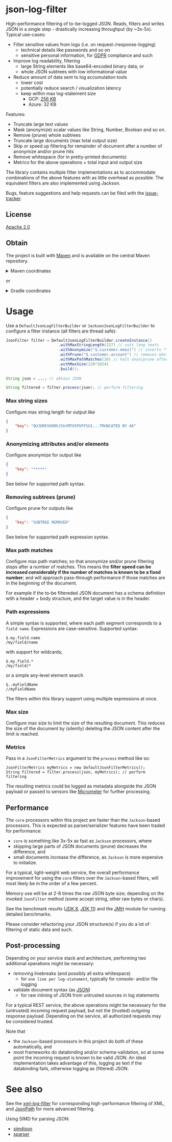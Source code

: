 # json-log-filter
High-performance filtering of to-be-logged JSON. Reads, filters and writes JSON in a single step - drastically increasing throughput (by ~3x-5x). Typical use-cases:

  * Filter sensitive values from logs (i.e. on request-/response-logging)
     * technical details like passwords and so on
     * sensitive personal information, for [GDPR](https://en.wikipedia.org/wiki/General_Data_Protection_Regulation) compliance and such
  * Improve log readability, filtering
     * large String elements like base64-encoded binary data, or
     * whole JSON subtrees with low informational value
  * Reduce amount of data sent to log accumulation tools
    * lower cost
    * potentially reduce search / visualization latency
    * keep within max log-statement size
       * GCP: [256 KB](https://cloud.google.com/logging/quotas)
       * Azure: 32 KB
    
Features:

 * Truncate large text values
 * Mask (anonymize) scalar values like String, Number, Boolean and so on.
 * Remove (prune) whole subtrees
 * Truncate large documents (max total output size)
 * Skip or speed up filtering for remainder of document after a number of anonymize and/or prune hits 
 * Remove whitespace (for in pretty-printed documents)
 * Metrics for the above operations + total input and output size 

The library contains multiple filter implementations as to accommodate combinations of the above features with as little overhead as possible. The equivalent filters are also implemented using Jackson.

Bugs, feature suggestions and help requests can be filed with the [issue-tracker].

## License
[Apache 2.0]

## Obtain
The project is built with [Maven] and is available on the central Maven repository. 

<details>
  <summary>Maven coordinates</summary>

Add the property
```xml
<json-log-filter.version>4.0.4</json-log-filter.version>
```

then add

```xml
<dependency>
    <groupId>com.github.skjolber.json-log-filter</groupId>
    <artifactId>core</artifactId>
    <version>${json-log-filter.version}</version>
</dependency>
```

or


```xml
<dependency>
    <groupId>com.github.skjolber.json-log-filter</groupId>
    <artifactId>jackson</artifactId>
    <version>${json-log-filter.version}</version>
</dependency>
```

</details>

or

<details>
  <summary>Gradle coordinates</summary>

For

```groovy
ext {
  jsonLogFilterVersion = '4.0.4'
}
```

add

```groovy
api("com.github.skjolber.json-log-filter:core:${jsonLogFilterVersion}")
```

or

```groovy
api("com.github.skjolber.json-log-filter:jackson:${jsonLogFilterVersion}")
```
</details>

# Usage
Use a `DefaultJsonLogFilterBuilder` or `JacksonJsonLogFilterBuilder` to configure a filter instance (all filters are thread safe): 

```java
JsonFilter filter = DefaultJsonLogFilterBuilder.createInstance()
                       .withMaxStringLength(127) // cuts long texts
                       .withAnonymize("$.customer.email") // inserts ***** for values
                       .withPrune("$.customer.account") // removes whole subtree
                       .withMaxPathMatches(16) // halt anon/prune after a number of hits
                       .withMaxSize(128*1024)
                       .build();
                       
String json = ...; // obtain JSON

String filtered = filter.process(json); // perform filtering                       
```

### Max string sizes
Configure max string length for output like

```json
{
    "key": "QUJDREVGR0hJSktMTU5PUFFSU1...TRUNCATED BY 46"
}
```

### Anonymizing attributes and/or elements
Configure anonymize for output like

```json
{
    "key": "*****"
}
```

See below for supported path syntax.

### Removing subtrees (prune)
Configure prune for outputs like

```json
{
    "key": "SUBTREE REMOVED"
}
```

See below for supported path expression syntax.

### Max path matches
Configure max path matches; so that anonymize and/or prune filtering stops after a number of matches. This means the __filter speed can be increased considerably if the number of matches is known to be a fixed number__; and will approach pass-through performance if those matches are in the beginning of the document.

For example if the to-be filtereded JSON document has a schema definition with a header + body structure, and the target value is in the header.   

### Path expressions
A simple syntax is supported, where each path segment corresponds to a `field name`. Expressions are case-sensitive. Supported syntax:

    $.my.field.name
    /my/field/name

with support for wildcards; 

    $.my.field.*
    /my/field/*

or a simple any-level element search 

    $..myFieldName
    //myFieldName

The filters within this library support using multiple expressions at once.

### Max size
Configure max size to limit the size of the resulting document. This reduces the size of the document by (silently) deleting the JSON content after the limit is reached.

### Metrics
Pass in a `JsonFilterMetrics` argument to the `process` method like so:

```
JsonFilterMetrics myMetrics = new DefaultJsonFilterMetrics();
String filtered = filter.process(json, myMetrics); // perform filtering
```

The resulting metrics could be logged as metadata alongside the JSON payload or passed to sensors like [Micrometer](https://micrometer.io/) for further processing.

## Performance
The `core` processors within this project are faster than the `Jackson`-based processors. This is expected as parser/serializer features have been traded for performance:

 * `core` is something like 3x-5x as fast as `Jackson` processors, where
 * skipping large parts of JSON documents (prune) decreases the difference, and
 * small documents increase the difference, as `Jackson` is more expensive to initialize.

For a typical, light-weight web service, the overall performance improvement for using the `core` filters over the `Jackson`-based filters, will most likely be in the order of a few percent.

Memory use will be at 2-8 times the raw JSON byte size; depending on the invoked `JsonFilter` method (some accept string, other raw bytes or chars).

See the benchmark results ([JDK 8](https://jmh.morethan.io/?source=https://raw.githubusercontent.com/skjolber/json-log-filter/master/benchmark/jmh/results/jmh-results-3.0.1.jdk8.json&topBar=off), [JDK 11](https://jmh.morethan.io/?source=https://raw.githubusercontent.com/skjolber/json-log-filter/master/benchmark/jmh/results/jmh-results-3.0.1.jdk11.json&topBar=off)) and the [JMH] module for running detailed benchmarks.

Please consider refactoring your JSON structure(s) if you do a lot of filtering of static data and such.

## Post-processing
Depending on your service stack and architecture, performing two additional operations might be necessary:

 * removing linebreaks (and possibly all extra whitespace)
   * for `one line per log-statement`, typically for console- and/or file logging
 * validate document syntax (as [JSON])
   * for raw inlining of JSON from untrusted sources in log statements

For a typical REST service, the above operations might be necessary for the (untrusted) incoming request payload, but not the (trusted) outgoing response payload. Depending on the service, all authorized requests may be considered trusted.

Note that
  
 * the `Jackson`-based processors in this project do both of these automatically, and 
 * most frameworks do databinding and/or schema-validation, so at some point the incoming request is known to be valid JSON. An ideal implementation takes advantage of this, logging as text if the databinding fails, otherwise logging as (filtered) JSON.

# See also
See the [xml-log-filter] for corresponding high-performance filtering of XML, and [JsonPath](https://github.com/json-path/JsonPath) for more advanced filtering.

Using SIMD for parsing JSON: 
 * [simdjson](https://github.com/simdjson/simdjson)
 * [sparser](https://blog.acolyer.org/2018/08/20/filter-before-you-parse-faster-analytics-on-raw-data-with-sparser/)

[Apache 2.0]:			https://www.apache.org/licenses/LICENSE-2.0.html
[issue-tracker]:		https://github.com/skjolber/json-log-filter/issues
[Maven]:				https://maven.apache.org/
[JMH]:					benchmark/jmh
[xml-log-filter]:      	https://github.com/skjolber/xml-log-filter
[High-performance]:		https://jmh.morethan.io/?source=https://raw.githubusercontent.com/skjolber/json-log-filter/master/docs/benchmark/jmh-result.json&topBar=off
[Jackson]:				https://github.com/FasterXML/jackson-core
[JSON]:					https://www.json.org/json-en.html

